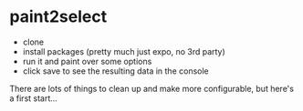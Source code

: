 # paint2select

* clone
* install packages (pretty much just expo, no 3rd party)
* run it and paint over some options
* click save to see the resulting data in the console

There are lots of things to clean up and make more configurable, but here's a first start...
